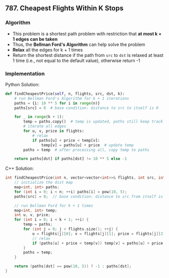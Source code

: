 ## 787. Cheapest Flights Within K Stops
### Algorithm
- This problem is a shortest path problem with restriction that **at most k + 1 edges can be taken**
- Thus, the **Bellman Ford's Algorithm** can help solve the problem
- **Relax** all the edges for k + 1 times
- Return the shortest distance if the path from `src` to `dst` is relaxed at least 1 time (i.e., not equal to the default value), otherwise return -1
### Implementation
Python Solution:
```python
def findCheapestPrice(self, n, flights, src, dst, k):
    # run Bellman Ford's Algorithm for k + 1 iterations
    paths = {i: 10 ** 5 for i in range(n)}
    paths[src] = 0  # base condition: distance to src to itself is 0

    for _ in range(k + 1):
        temp = paths.copy()  # temp is updated, paths still keep track of current snapshot
        # iterate all edges
        for u, v, price in flights:
            # relax
            if paths[u] + price < temp[v]:
                temp[v] = paths[u] + price  # update temp
        paths = temp  # after processing all, copy temp to paths

    return paths[dst] if paths[dst] != 10 ** 5 else -1
```
C++ Solution:
```cpp
int findCheapestPrice(int n, vector<vector<int>>& flights, int src, int dst, int k) {
    // initialize the dist map
    map<int, int> paths;
    for (int i = 0; i < n; ++i) paths[i] = pow(10, 5);
    paths[src] = 0;  // base condition: distance to src from itself is 0

    // run Bellman Ford for k + 1 times
    map<int, int> temp;
    int u, v, price;
    for (int i = 0; i < k + 1; ++i) {
        temp = paths;
        for (int j = 0; j < flights.size(); ++j) {
            u = flights[j][0]; v = flights[j][1]; price = flights[j][2];
            // relax
            if (paths[u] + price < temp[v]) temp[v] = paths[u] + price;
        }
        paths = temp;
    }

    return (paths[dst] == pow(10, 5)) ? -1 : paths[dst];
}
```